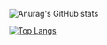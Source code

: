 ![Anurag's GitHub stats](https://github-readme-stats.vercel.app/api?username=gustta03&show_icons=true&theme=radical) <br>

[![Top Langs](https://github-readme-stats.vercel.app/api/top-langs/?username=gustta03&layout=compact)](https://github.com/anuraghazra/github-readme-stats)


